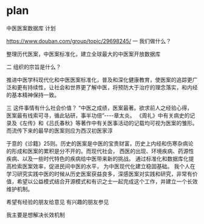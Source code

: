 # plan
中医医案数据库 计划


https://www.douban.com/group/topic/29698245/
一 我们做什么？ 

整理历代医案，中医案标准化，建立全球最大的中医案开放数据库 


二 组织的宗旨是什么？ 

推进中医学科现代化和中医医案标准化，普及和深化健康教育，使医案的追踪更广泛和更有持续性，让社会和世界更了解中医，将预防大于治疗的理念落实，和内经的基本精神保持一致。 


三 这件事情有什么社会价值？ 
“中医之成绩，医案最著。欲求前人之经验心得，医案最有线索可寻，循此钻研，事半功倍”----章太炎。 
《周礼》中有关病史的记录及《左传》和《吕氏春秋》等著作中有关医事活动的记载均可视为医案的雏形。而流传下来的最早的医案则应为西汉初医家淳 

于意的《诊籍》25则。历史的医案是中医的宝贵财富，历史上内经和伤寒杂病论的形成和医案的累积是分不开的。而现代社会， 
西医的出现、环境疾病、药源性疾病、以及一些时代特色的疾病给中医带来新的挑战。 
通过标准化和数据库化提高检索医案效率，促进民间中医的水平， 为中医现代化建立稳固基础。 
我个人在学习研究实践中医的时候从历史医案获益良多，深感医案对实践和研究，非常有价值，希望以公益模式结合开源模式和有识之士一起完成这个工作，并建立一个长效维护机制。 


希望有经验的朋友给意见 
有兴趣的朋友参见 

我主要是想解决长效机制
